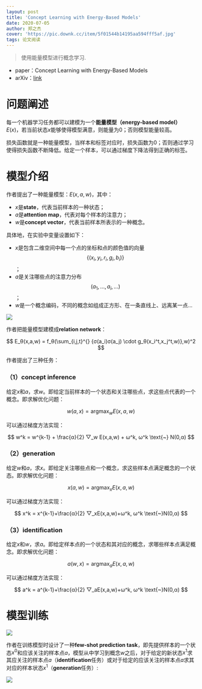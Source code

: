 ```yaml
---
layout: post
title: 'Concept Learning with Energy-Based Models'
date: 2020-07-05
author: 郑之杰
cover: 'https://pic.downk.cc/item/5f01544b14195aa594fff5af.jpg'
tags: 论文阅读
---
```


> 使用能量模型进行概念学习.

- paper：Concept Learning with Energy-Based Models
- arXiv：[link](https://arxiv.org/abs/1811.02486v1)

# 问题阐述

每一个机器学习任务都可以建模为一个**能量模型（energy-based model）**$E(x)$，若当前状态$x$能够使得模型满意，则能量为$0$；否则模型能量较高。

损失函数就是一种能量模型，当样本和标签对应时，损失函数为$0$；否则通过学习使得损失函数不断降低。给定一个样本，可以通过梯度下降法得到正确的标签。

# 模型介绍

作者提出了一种能量模型：$E(x,a,w)$，其中：
- $x$是**state**，代表当前样本的一种状态；
- $a$是**attention map**，代表对每个样本的注意力；
- $w$是**concept vector**，代表当前样本所表示的一种概念。

具体地，在实验中变量设置如下：
- $x$是包含二维空间中每一个点的坐标和点的颜色值的向量$$\{(x_i,y_i,r_i,g_i,b_i)\}$$；
- $a$是关注哪些点的注意力分布$$(a_1,...,a_i,...)$$；
- $w$是一个概念编码，不同的概念如组成正方形、在一条直线上、远离某一点...

![](https://pic.downk.cc/item/5f016b4614195aa5940e67bf.jpg)

作者把能量模型建模成**relation network**：

$$ E_θ(x,a,w) = f_θ(\sum_{i,j,t}^{} {σ(a_i)σ(a_j) \cdot g_θ(x_i^t,x_j^t,w)},w)^2 $$

作者提出了三种任务：

### （1）**concept inference**
给定$x$和$a$，求$w$。即给定当前样本的一个状态和关注哪些点，求这些点代表的一个概念。即求解优化问题：

$$ w(a,x) = \mathop{\arg \max}_{w} E(x,a,w) $$

可以通过梯度方法实现：

$$ w^k = w^{k-1} + \frac{α}{2} ▽_w E(x,a,w) + ω^k,  ω^k \text{~} N(0,α) $$

### （2）**generation**
给定$w$和$a$，求$x$。即给定关注哪些点和一个概念，求这些样本点满足概念的一个状态。即求解优化问题：

$$ x(a,w) = \mathop{\arg \max}_{x} E(x,a,w) $$

可以通过梯度方法实现：

$$ x^k = x^{k-1}+\frac{α}{2} ▽_xE(x,a,w)+ω^k,  ω^k \text{~}N(0,α) $$

### （3）**identification**
给定$x$和$w$，求$a$。即给定样本点的一个状态和其对应的概念，求哪些样本点满足概念。即求解优化问题：

$$ a(w,x) = \mathop{\arg \max}_{a} E(x,a,w) $$

可以通过梯度方法实现：

$$ a^k = a^{k-1}+\frac{α}{2} ▽_aE(x,a,w)+ω^k,  ω^k \text{~}N(0,α) $$


# 模型训练

![](https://pic.downk.cc/item/5f016f2e14195aa59410c879.jpg)

作者在训练模型时设计了一种**few-shot prediction task**，即先提供样本的一个状态$x^0$和应该关注的样本点$a$，模型从中学习到概念$w$之后，对于给定的新状态$x^1$求其应关注的样本点$a$（**identification**任务）或对于给定的应该关注的样本点$a$求其对应的样本状态$x^1$（**generation**任务）:

![](https://pic.downk.cc/item/5f016f1714195aa59410b9cd.jpg)